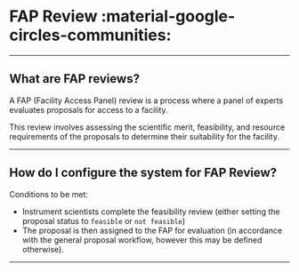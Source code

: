 # FAP Review :material-google-circles-communities: 

_________________________________________________________________________________________________________

## What are FAP reviews?

A FAP (Facility Access Panel) review is a process where a panel of experts evaluates proposals for access to a facility. 

This review involves assessing the scientific merit, feasibility, and resource requirements of the proposals to determine their suitability for the facility.

_________________________________________________________________________________________________________

## How do I configure the system for FAP Review?

Conditions to be met:

* Instrument scientists complete the feasibility review (either setting the proposal status to `feasible` or `not feasible`) 
* The proposal is then assigned to the FAP for evaluation (in accordance with the general proposal workflow, however this may be defined otherwise).

_________________________________________________________________________________________________________
